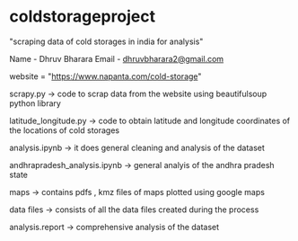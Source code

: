 # coldstorageproject
"scraping data of cold storages in india for analysis"

Name - Dhruv Bharara
Email - dhruvbharara2@gmail.com


website  = "https://www.napanta.com/cold-storage"

scrapy.py -> code to scrap data from the website using beautifulsoup python library

latitude_longitude.py -> code to obtain latitude and longitude coordinates of the locations of cold storages

analysis.ipynb -> it does general cleaning and analysis of the dataset 

andhrapradesh_analysis.ipynb -> general analyis of the andhra pradesh state

maps -> contains pdfs , kmz files of maps plotted using google maps

data files -> consists of all the data files created during the process

analysis.report -> comprehensive analysis of the dataset


